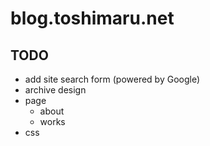 blog.toshimaru.net
===========

TODO
----
* add site search form (powered by Google)
* archive design
* page
    * about
    * works
* <table> css